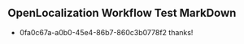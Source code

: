 ## OpenLocalization Workflow Test MarkDown

* 0fa0c67a-a0b0-45e4-86b7-860c3b0778f2 
thanks!



<!--HONumber=Feb16_HO4-->
